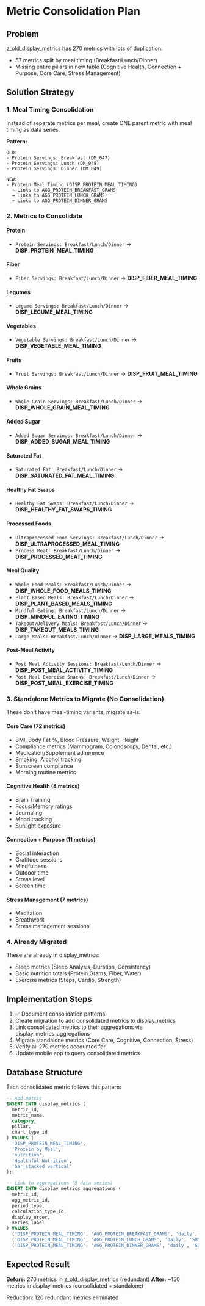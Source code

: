 # Metric Consolidation Plan

## Problem

z_old_display_metrics has 270 metrics with lots of duplication:
- 57 metrics split by meal timing (Breakfast/Lunch/Dinner)
- Missing entire pillars in new table (Cognitive Health, Connection + Purpose, Core Care, Stress Management)

## Solution Strategy

### 1. Meal Timing Consolidation

Instead of separate metrics per meal, create ONE parent metric with meal timing as data series.

**Pattern:**
```
OLD:
- Protein Servings: Breakfast (DM_047)
- Protein Servings: Lunch (DM_048)
- Protein Servings: Dinner (DM_049)

NEW:
- Protein Meal Timing (DISP_PROTEIN_MEAL_TIMING)
  → Links to AGG_PROTEIN_BREAKFAST_GRAMS
  → Links to AGG_PROTEIN_LUNCH_GRAMS
  → Links to AGG_PROTEIN_DINNER_GRAMS
```

### 2. Metrics to Consolidate

#### Protein
- `Protein Servings: Breakfast/Lunch/Dinner` → **DISP_PROTEIN_MEAL_TIMING**

#### Fiber
- `Fiber Servings: Breakfast/Lunch/Dinner` → **DISP_FIBER_MEAL_TIMING**

#### Legumes
- `Legume Servings: Breakfast/Lunch/Dinner` → **DISP_LEGUME_MEAL_TIMING**

#### Vegetables
- `Vegetable Servings: Breakfast/Lunch/Dinner` → **DISP_VEGETABLE_MEAL_TIMING**

#### Fruits
- `Fruit Servings: Breakfast/Lunch/Dinner` → **DISP_FRUIT_MEAL_TIMING**

#### Whole Grains
- `Whole Grain Servings: Breakfast/Lunch/Dinner` → **DISP_WHOLE_GRAIN_MEAL_TIMING**

#### Added Sugar
- `Added Sugar Servings: Breakfast/Lunch/Dinner` → **DISP_ADDED_SUGAR_MEAL_TIMING**

#### Saturated Fat
- `Saturated Fat: Breakfast/Lunch/Dinner` → **DISP_SATURATED_FAT_MEAL_TIMING**

#### Healthy Fat Swaps
- `Healthy Fat Swaps: Breakfast/Lunch/Dinner` → **DISP_HEALTHY_FAT_SWAPS_TIMING**

#### Processed Foods
- `Ultraprocessed Food Servings: Breakfast/Lunch/Dinner` → **DISP_ULTRAPROCESSED_MEAL_TIMING**
- `Process Meat: Breakfast/Lunch/Dinner` → **DISP_PROCESSED_MEAT_TIMING**

#### Meal Quality
- `Whole Food Meals: Breakfast/Lunch/Dinner` → **DISP_WHOLE_FOOD_MEALS_TIMING**
- `Plant Based Meals: Breakfast/Lunch/Dinner` → **DISP_PLANT_BASED_MEALS_TIMING**
- `Mindful Eating: Breakfast/Lunch/Dinner` → **DISP_MINDFUL_EATING_TIMING**
- `Takeout/Delivery Meals: Breakfast/Lunch/Dinner` → **DISP_TAKEOUT_MEALS_TIMING**
- `Large Meals: Breakfast/Lunch/Dinner` → **DISP_LARGE_MEALS_TIMING**

#### Post-Meal Activity
- `Post Meal Activity Sessions: Breakfast/Lunch/Dinner` → **DISP_POST_MEAL_ACTIVITY_TIMING**
- `Post Meal Exercise Snacks: Breakfast/Lunch/Dinner` → **DISP_POST_MEAL_EXERCISE_TIMING**

### 3. Standalone Metrics to Migrate (No Consolidation)

These don't have meal-timing variants, migrate as-is:

#### Core Care (72 metrics)
- BMI, Body Fat %, Blood Pressure, Weight, Height
- Compliance metrics (Mammogram, Colonoscopy, Dental, etc.)
- Medication/Supplement adherence
- Smoking, Alcohol tracking
- Sunscreen compliance
- Morning routine metrics

#### Cognitive Health (8 metrics)
- Brain Training
- Focus/Memory ratings
- Journaling
- Mood tracking
- Sunlight exposure

#### Connection + Purpose (11 metrics)
- Social interaction
- Gratitude sessions
- Mindfulness
- Outdoor time
- Stress level
- Screen time

#### Stress Management (7 metrics)
- Meditation
- Breathwork
- Stress management sessions

### 4. Already Migrated

These are already in display_metrics:
- Sleep metrics (Sleep Analysis, Duration, Consistency)
- Basic nutrition totals (Protein Grams, Fiber, Water)
- Exercise metrics (Steps, Cardio, Strength)

## Implementation Steps

1. ✅ Document consolidation patterns
2. Create migration to add consolidated metrics to display_metrics
3. Link consolidated metrics to their aggregations via display_metrics_aggregations
4. Migrate standalone metrics (Core Care, Cognitive, Connection, Stress)
5. Verify all 270 metrics accounted for
6. Update mobile app to query consolidated metrics

## Database Structure

Each consolidated metric follows this pattern:

```sql
-- Add metric
INSERT INTO display_metrics (
  metric_id,
  metric_name,
  category,
  pillar,
  chart_type_id
) VALUES (
  'DISP_PROTEIN_MEAL_TIMING',
  'Protein by Meal',
  'nutrition',
  'Healthful Nutrition',
  'bar_stacked_vertical'
);

-- Link to aggregations (3 data series)
INSERT INTO display_metrics_aggregations (
  metric_id,
  agg_metric_id,
  period_type,
  calculation_type_id,
  display_order,
  series_label
) VALUES
  ('DISP_PROTEIN_MEAL_TIMING', 'AGG_PROTEIN_BREAKFAST_GRAMS', 'daily', 'SUM', 1, 'Breakfast'),
  ('DISP_PROTEIN_MEAL_TIMING', 'AGG_PROTEIN_LUNCH_GRAMS', 'daily', 'SUM', 2, 'Lunch'),
  ('DISP_PROTEIN_MEAL_TIMING', 'AGG_PROTEIN_DINNER_GRAMS', 'daily', 'SUM', 3, 'Dinner');
```

## Expected Result

**Before:** 270 metrics in z_old_display_metrics (redundant)
**After:** ~150 metrics in display_metrics (consolidated + standalone)

Reduction: 120 redundant metrics eliminated
